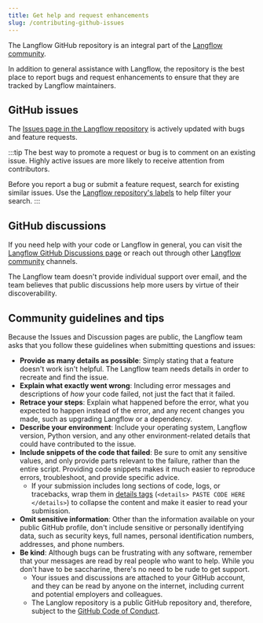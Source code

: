 ```yaml
---
title: Get help and request enhancements
slug: /contributing-github-issues
---
```


The Langflow GitHub repository is an integral part of the [Langflow community](/contributing-community).

In addition to general assistance with Langflow, the repository is the best place to report bugs and request enhancements to ensure that they are tracked by Langflow maintainers.

## GitHub issues

The [Issues page in the Langflow repository](https://github.com/langflow-ai/langflow/issues) is actively updated with bugs and feature requests.

:::tip
The best way to promote a request or bug is to comment on an existing issue.
Highly active issues are more likely to receive attention from contributors.

Before you report a bug or submit a feature request, search for existing similar issues.
Use the [Langflow repository's labels](https://github.com/langflow-ai/langflow/labels) to help filter your search.
:::

## GitHub discussions

If you need help with your code or Langflow in general, you can visit the [Langflow GitHub Discussions page](https://github.com/langflow-ai/langflow/discussions) or reach out through other [Langflow community](/contributing-community) channels.

The Langflow team doesn't provide individual support over email, and the team believes that public discussions help more users by virtue of their discoverability.

## Community guidelines and tips

Because the Issues and Discussion pages are public, the Langflow team asks that you follow these guidelines when submitting questions and issues:

* **Provide as many details as possible**: Simply stating that a feature doesn't work isn't helpful. The Langflow team needs details in order to recreate and find the issue.
* **Explain what exactly went wrong**: Including error messages and descriptions of _how_ your code failed, not just the fact that it failed.
* **Retrace your steps**: Explain what happened before the error, what you expected to happen instead of the error, and any recent changes you made, such as upgrading Langflow or a dependency.
* **Describe your environment**: Include your operating system, Langflow version, Python version, and any other environment-related details that could have contributed to the issue.
* **Include snippets of the code that failed**: Be sure to omit any sensitive values, and only provide parts relevant to the failure, rather than the entire script. Providing code snippets makes it much easier to reproduce errors, troubleshoot, and provide specific advice.
  * If your submission includes long sections of code, logs, or tracebacks, wrap them in [details tags](https://developer.mozilla.org/en/docs/Web/HTML/Element/details) (`<details> PASTE CODE HERE </details>`) to collapse the content and make it easier to read your submission.
* **Omit sensitive information**: Other than the information available on your public GitHub profile, don't include sensitive or personally identifying data, such as security keys, full names, personal identification numbers, addresses, and phone numbers.
* **Be kind**: Although bugs can be frustrating with any software, remember that your messages are read by real people who want to help. While you don't have to be saccharine, there's no need to be rude to get support.
  * Your issues and discussions are attached to your GitHub account, and they can be read by anyone on the internet, including current and potential employers and colleagues.
  * The Langlow repository is a public GitHub repository and, therefore, subject to the [GitHub Code of Conduct](https://docs.github.com/en/site-policy/github-terms/github-community-code-of-conduct).